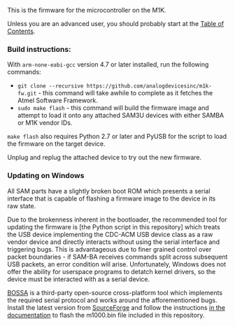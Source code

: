 This is the firmware for the microcontroller on the M1K.

Unless you are an advanced user, you should probably start at the [Table of Contents](https://wiki.analog.com/university/tools/m1k).

### Build instructions:

With `arm-none-eabi-gcc` version 4.7 or later installed, run the following commands:

* `git clone --recursive https://github.com/analogdevicesinc/m1k-fw.git` - this command will take awhile to complete as it fetches the Atmel Software Framework.
* `sudo make flash` - this command will build the firmware image and attempt to load it onto any attached SAM3U devices with either SAMBA or M1K vendor IDs.

`make flash` also requires Python 2.7 or later and PyUSB for the script to load the firmware on the target device.

Unplug and replug the attached device to try out the new firmware.

### Updating on Windows

All SAM parts have a slightly broken boot ROM which presents a serial interface that is capable of flashing a firmware image to the device in its raw state. 

Due to the brokenness inherent in the bootloader, the recommended tool for updating the firmware is [the Python script in this repository] which treats the USB device implementing the CDC-ACM USB device class as a raw vendor device and directly interacts without using the serial interface and triggering bugs. This is advantageous due to finer grained control over packet boundaries - if SAM-BA receives commands split across subsequent USB packets, an error condition will arise. Unfortunately, Windows does not offer the ability for userspace programs to detatch kernel drivers, so the device must be interacted with as a serial device.

[BOSSA](www.shumatech.com/web/products/bossa) is a third-party open-source cross-platform tool which implements the required serial protocol and works around the afforementioned bugs. Install the latest version from [SourceForge](http://sourceforge.net/projects/b-o-s-s-a/files/) and follow the instructions [in the documentation](http://www.shumatech.com/web/products/bossa) to flash the m1000.bin file included in this repository.
